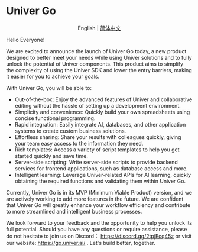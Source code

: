 # Univer Go

<p align="center">
    English
    |
    <a href="./README-zh.md">简体中文</a>
</p>

Hello Everyone!

We are excited to announce the launch of Univer Go today, a new product designed to better meet your needs while using Univer solutions and to fully unlock the potential of Univer components. This product aims to simplify the complexity of using the Univer SDK and lower the entry barriers, making it easier for you to achieve your goals.

With Univer Go, you will be able to:
- Out-of-the-box: Enjoy the advanced features of Univer and collaborative editing without the hassle of setting up a development environment.
- Simplicity and convenience: Quickly build your own spreadsheets using concise functional programming.
- Rapid integration: Easily integrate AI, databases, and other application systems to create custom business solutions.
- Effortless sharing: Share your results with colleagues quickly, giving your team easy access to the information they need.
- Rich templates: Access a variety of script templates to help you get started quickly and save time.
- Server-side scripting: Write server-side scripts to provide backend services for frontend applications, such as database access and more.
- Intelligent learning: Leverage Univer-related APIs for AI learning, quickly obtaining the required functions and validating them within Univer Go.

Currently, Univer Go is in its MVP (Minimum Viable Product) version, and we are actively working to add more features in the future. We are confident that Univer Go will greatly enhance your workflow efficiency and contribute to more streamlined and intelligent business processes.

We look forward to your feedback and the opportunity to help you unlock its full potential. Should you have any questions or require assistance, please do not hesitate to join us on Discord： https://discord.gg/2tpjEcq45z or visit our website: https://go.univer.ai/ . Let's build better, together.
